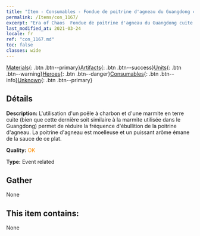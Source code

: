 ```yaml
---
title: "Item - Consumables - Fondue de poitrine d'agneau du Guangdong cuite sur un poêle à charbon"
permalink: /Items/con_1167/
excerpt: "Era of Chaos  Fondue de poitrine d'agneau du Guangdong cuite sur un poêle à charbon"
last_modified_at: 2021-03-24
locale: fr
ref: "con_1167.md"
toc: false
classes: wide
---
```

 [Materials](/fr/Items/){: .btn .btn--primary}[Artifacts](/fr/Items/Artifacts/){: .btn .btn--success}[Units](/fr/Items/Units/){: .btn .btn--warning}[Heroes](/fr/Items/Heroes/){: .btn .btn--danger}[Consumables](/fr/Items/Consumables/){: .btn .btn--info}[Unknown](/fr/Items/Unknown/){: .btn .btn--primary}

## Détails
 **Description:** L'utilisation d'un poêle à charbon et d'une marmite en terre cuite (bien que cette dernière soit similaire à la marmite utilisée dans le Guangdong) permet de réduire la fréquence d'ébullition de la poitrine d'agneau. La poitrine d'agneau est moelleuse et un puissant arôme émane de la sauce de ce plat.

 **Quality:** <span style="color: #FF8C00">OK</span>

 **Type:** Event related

## Gather

  None

## This item contains:

  None

